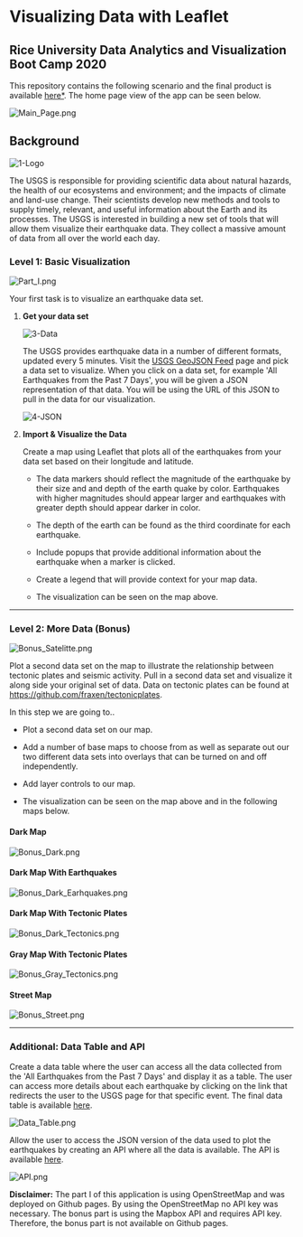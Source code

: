 # Visualizing Data with Leaflet


## Rice University Data Analytics and Visualization Boot Camp 2020

This repository contains the following scenario and the final product is available [here*](https://gpivaro.github.io/leaflet-challenge/Leaflet-Step-1/index-step-1.html).
The home page view of the app can be seen below.

![Main_Page.png](Images/Main_Page.png)

## Background


![1-Logo](Images/1-Logo.png)

The USGS is responsible for providing scientific data about natural hazards, the health of our ecosystems and environment; and the impacts of climate and land-use change. Their scientists develop new methods and tools to supply timely, relevant, and useful information about the Earth and its processes. The USGS is interested in building a new set of tools that will allow them visualize their earthquake data. They collect a massive amount of data from all over the world each day.


### Level 1: Basic Visualization

![Part_I.png](Images/Part_I.png)

Your first task is to visualize an earthquake data set.

1. **Get your data set**

   ![3-Data](Images/3-Data.png)

   The USGS provides earthquake data in a number of different formats, updated every 5 minutes. Visit the [USGS GeoJSON Feed](http://earthquake.usgs.gov/earthquakes/feed/v1.0/geojson.php) page and pick a data set to visualize. When you click on a data set, for example 'All Earthquakes from the Past 7 Days', you will be given a JSON representation of that data. You will be using the URL of this JSON to pull in the data for our visualization.

   ![4-JSON](Images/4-JSON.png)

2. **Import & Visualize the Data**

   Create a map using Leaflet that plots all of the earthquakes from your data set based on their longitude and latitude.

   * The data markers should reflect the magnitude of the earthquake by their size and and depth of the earth quake by color. Earthquakes with higher magnitudes should appear larger and earthquakes with greater depth should appear darker in color.

   * The depth of the earth can be found as the third coordinate for each earthquake.

   * Include popups that provide additional information about the earthquake when a marker is clicked.

   * Create a legend that will provide context for your map data.

   * The visualization can be seen on the map above.

- - -

### Level 2: More Data (Bonus)

![Bonus_Satelitte.png](Images/Bonus_Satelitte.png)


Plot a second data set on the map to illustrate the relationship between tectonic plates and seismic activity. Pull in a second data set and visualize it along side your original set of data. Data on tectonic plates can be found at <https://github.com/fraxen/tectonicplates>.

In this step we are going to..

* Plot a second data set on our map.

* Add a number of base maps to choose from as well as separate out our two different data sets into overlays that can be turned on and off independently.

* Add layer controls to our map.

* The visualization can be seen on the map above and in the following maps below.

#### Dark Map
![Bonus_Dark.png](Images/Bonus_Dark.png)


#### Dark Map With Earthquakes
![Bonus_Dark_Earhquakes.png](Images/Bonus_Dark_Earhquakes.png)

#### Dark Map With Tectonic Plates
![Bonus_Dark_Tectonics.png](Images/Bonus_Dark_Tectonics.png)

#### Gray Map With Tectonic Plates
![Bonus_Gray_Tectonics.png](Images/Bonus_Gray_Tectonics.png)

#### Street Map
![Bonus_Street.png](Images/Bonus_Street.png)



- - -

### Additional: Data Table and API

Create a data table where the user can access all the data collected from the 'All Earthquakes from the Past 7 Days' and display it as a table. The user can access more details about each earthquake by clicking on the link that redirects the user to the USGS page for that specific event. The final data table is available [here](https://gpivaro.github.io/leaflet-challenge/Leaflet-Step-1/table-data.html).

![Data_Table.png](Images/Data_Table.png)

Allow the user to access the JSON version of the data used to plot the earthquakes by creating an API where all the data is available.
The API is available [here](https://gpivaro.github.io/leaflet-challenge/Leaflet-Step-1/data.html).

![API.png](Images/API.png)



**Disclaimer:** The part I of this application is using OpenStreetMap and was deployed on Github pages. By using the OpenStreetMap no API key was necessary. The bonus part is using the Mapbox API and requires API key. Therefore, the bonus part is not available on Github pages.
